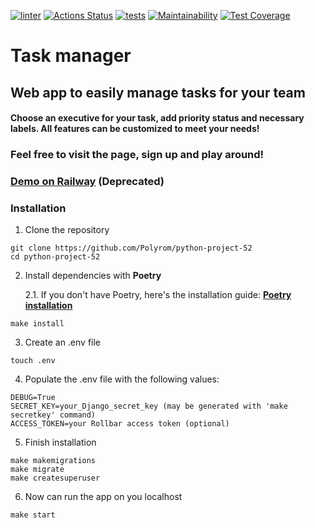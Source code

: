 [![linter](https://github.com/Polyrom/python-project-52/actions/workflows/linter.yml/badge.svg)](https://github.com/Polyrom/python-project-52/actions/workflows/linter.yml) [![Actions Status](https://github.com/Polyrom/python-project-52/workflows/hexlet-check/badge.svg)](https://github.com/Polyrom/python-project-52/actions) [![tests](https://github.com/Polyrom/python-project-52/actions/workflows/tests.yml/badge.svg)](https://github.com/Polyrom/python-project-52/actions/workflows/tests.yml) [![Maintainability](https://api.codeclimate.com/v1/badges/e5c2320447804790f1ba/maintainability)](https://codeclimate.com/github/Polyrom/python-project-52/maintainability) [![Test Coverage](https://api.codeclimate.com/v1/badges/e5c2320447804790f1ba/test_coverage)](https://codeclimate.com/github/Polyrom/python-project-52/test_coverage)
# Task manager
## Web app to easily manage tasks for your team

#### Choose an executive for your task, add priority status and necessary labels. All features can be customized to meet your needs!

### Feel free to visit the page, sign up and play around!

### [Demo on Railway](https://python-project-52-production.up.railway.app/) (Deprecated)

### Installation
1. Clone the repository
```
git clone https://github.com/Polyrom/python-project-52
cd python-project-52
```
2. Install dependencies with **Poetry**

    2.1. If you don't have Poetry, here's the installation guide:
         **[Poetry installation](https://python-poetry.org/docs/)**
```
make install
```
3. Create an .env file
```
touch .env
```
4. Populate the .env file with the following values:
```
DEBUG=True
SECRET_KEY=your_Django_secret_key (may be generated with 'make secretkey' command)
ACCESS_TOKEN=your Rollbar access token (optional)
```

5. Finish installation
```
make makemigrations
make migrate
make createsuperuser
```
6. Now can run the app on you localhost
```
make start
```
